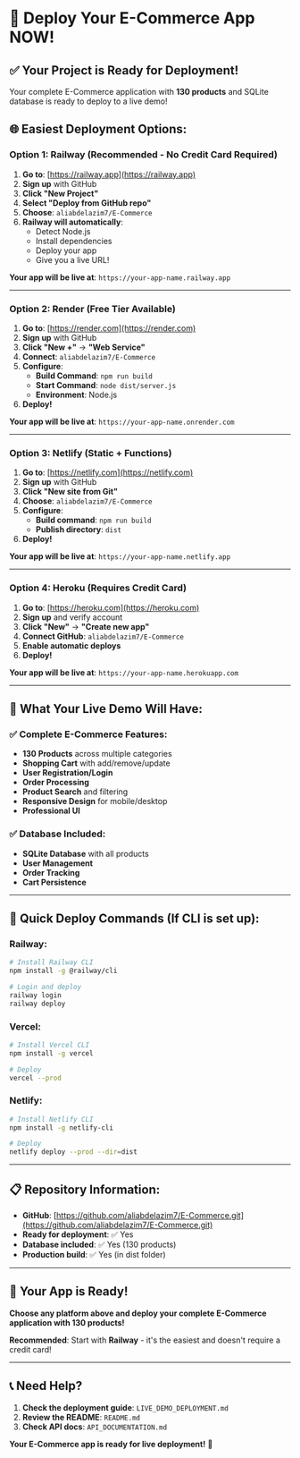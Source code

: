 # 🚀 Deploy Your E-Commerce App NOW!

## ✅ **Your Project is Ready for Deployment!**

Your complete E-Commerce application with **130 products** and SQLite database is ready to deploy to a live demo!

## 🌐 **Easiest Deployment Options:**

### **Option 1: Railway (Recommended - No Credit Card Required)**

1. **Go to**: [https://railway.app](https://railway.app)
2. **Sign up** with GitHub
3. **Click "New Project"**
4. **Select "Deploy from GitHub repo"**
5. **Choose**: `aliabdelazim7/E-Commerce`
6. **Railway will automatically**:
   - Detect Node.js
   - Install dependencies
   - Deploy your app
   - Give you a live URL!

**Your app will be live at**: `https://your-app-name.railway.app`

---

### **Option 2: Render (Free Tier Available)**

1. **Go to**: [https://render.com](https://render.com)
2. **Sign up** with GitHub
3. **Click "New +"** → **"Web Service"**
4. **Connect**: `aliabdelazim7/E-Commerce`
5. **Configure**:
   - **Build Command**: `npm run build`
   - **Start Command**: `node dist/server.js`
   - **Environment**: Node.js
6. **Deploy!**

**Your app will be live at**: `https://your-app-name.onrender.com`

---

### **Option 3: Netlify (Static + Functions)**

1. **Go to**: [https://netlify.com](https://netlify.com)
2. **Sign up** with GitHub
3. **Click "New site from Git"**
4. **Choose**: `aliabdelazim7/E-Commerce`
5. **Configure**:
   - **Build command**: `npm run build`
   - **Publish directory**: `dist`
6. **Deploy!**

**Your app will be live at**: `https://your-app-name.netlify.app`

---

### **Option 4: Heroku (Requires Credit Card)**

1. **Go to**: [https://heroku.com](https://heroku.com)
2. **Sign up** and verify account
3. **Click "New"** → **"Create new app"**
4. **Connect GitHub**: `aliabdelazim7/E-Commerce`
5. **Enable automatic deploys**
6. **Deploy!**

**Your app will be live at**: `https://your-app-name.herokuapp.com`

---

## 🎯 **What Your Live Demo Will Have:**

### **✅ Complete E-Commerce Features:**
- **130 Products** across multiple categories
- **Shopping Cart** with add/remove/update
- **User Registration/Login**
- **Order Processing**
- **Product Search** and filtering
- **Responsive Design** for mobile/desktop
- **Professional UI**

### **✅ Database Included:**
- **SQLite Database** with all products
- **User Management**
- **Order Tracking**
- **Cart Persistence**

---

## 🚀 **Quick Deploy Commands (If CLI is set up):**

### **Railway:**
```bash
# Install Railway CLI
npm install -g @railway/cli

# Login and deploy
railway login
railway deploy
```

### **Vercel:**
```bash
# Install Vercel CLI
npm install -g vercel

# Deploy
vercel --prod
```

### **Netlify:**
```bash
# Install Netlify CLI
npm install -g netlify-cli

# Deploy
netlify deploy --prod --dir=dist
```

---

## 📋 **Repository Information:**

- **GitHub**: [https://github.com/aliabdelazim7/E-Commerce.git](https://github.com/aliabdelazim7/E-Commerce.git)
- **Ready for deployment**: ✅ Yes
- **Database included**: ✅ Yes (130 products)
- **Production build**: ✅ Yes (in dist folder)

---

## 🎉 **Your App is Ready!**

**Choose any platform above and deploy your complete E-Commerce application with 130 products!**

**Recommended**: Start with **Railway** - it's the easiest and doesn't require a credit card!

---

## 📞 **Need Help?**

1. **Check the deployment guide**: `LIVE_DEMO_DEPLOYMENT.md`
2. **Review the README**: `README.md`
3. **Check API docs**: `API_DOCUMENTATION.md`

**Your E-Commerce app is ready for live deployment!** 🚀
